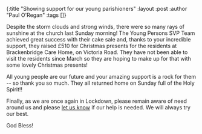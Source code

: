 {:title "Showing support for our young parishioners"
 :layout :post
 :author "Paul O'Regan"
 :tags []}

Despite the storm clouds and strong winds, there were so many rays of sunshine at the church last Sunday morning! The Young Persons SVP Team achieved great success with their cake sale and, thanks to your incredible support, they raised £510 for Christmas presents for the residents at Brackenbridge Care Home, on Victoria Road. They have not been able to visit the residents since March so they are hoping to make up for that with some lovely Christmas presents!

All young people are our future and your amazing support is a rock for them -- so thank you so much. They all returned home on Sunday full of the Holy Spirit!!

Finally, as we are once again in Lockdown, please remain aware of need around us and please [let us know](../../pages-output/contact/) if our help is needed. We will always try our best.

God Bless!
